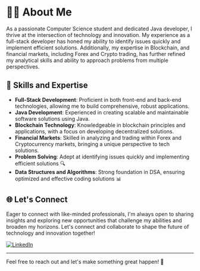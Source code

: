 # 👨‍💻 About Me

As a passionate Computer Science student and dedicated Java developer, I thrive at the intersection of technology and innovation. My experience as a full-stack developer has honed my ability to identify issues quickly and implement efficient solutions. Additionally, my expertise in Blockchain, and financial markets, including Forex and Crypto trading, has further refined my analytical skills and ability to approach problems from multiple perspectives.

## 💼 Skills and Expertise

- **Full-Stack Development**: Proficient in both front-end and back-end technologies, allowing me to build comprehensive, robust applications.
- **Java Development**: Experienced in creating scalable and maintainable software solutions using Java.
- **Blockchain Technology**: Knowledgeable in blockchain principles and applications, with a focus on developing decentralized solutions.
- **Financial Markets**: Skilled in analyzing and trading within Forex and Cryptocurrency markets, bringing a unique perspective to tech solutions.
- **Problem Solving**: Adept at identifying issues quickly and implementing efficient solutions 🔍
- **Data Structures and Algorithms**: Strong foundation in DSA, ensuring optimized and effective coding solutions 📊

## 🌐 Let's Connect

Eager to connect with like-minded professionals, I'm always open to sharing insights and exploring new opportunities that challenge my abilities and broaden my horizons. Let's connect and collaborate to shape the future of technology and innovation together!

[![LinkedIn](https://img.shields.io/badge/LinkedIn-Connect-blue)](https://www.linkedin.com/in/madhen-c-77b317253/)


---
Feel free to reach out and let's make something great happen! 🚀
<!---
madhentechy/madhentechy is a ✨ special ✨ repository because its `README.md` (this file) appears on your GitHub profile.
You can click the Preview link to take a look at your changes.
--->
